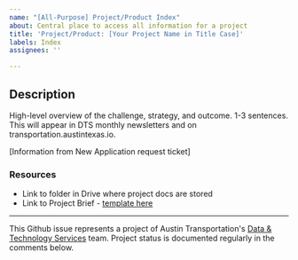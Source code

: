 ```yaml
---
name: "[All-Purpose] Project/Product Index"
about: Central place to access all information for a project
title: 'Project/Product: [Your Project Name in Title Case]'
labels: Index
assignees: ''

---
```


## Description
High-level overview of the challenge, strategy, and outcome. 1-3 sentences. This will appear in DTS monthly newsletters and on transportation.austintexas.io.  

<!-- Information below this line will not be pulled on to the website. DO NOT delete it. :) -->

[Information from New Application request ticket]

### Resources
- Link to folder in Drive where project docs are stored
- Link to Project Brief - [template here](https://docs.google.com/document/d/1omjuT_T9ZRO87yFJ_EQ3IFxWL8jAdoLCOTSknU7PGyE/edit#heading=h.h5hsw4rbm6wg)

<!-- Don't forget to add a new "Project:" or "Product:" label here: https://github.com/cityofaustin/atd-data-tech/labels. Use the hex code #86B1C6. -->

---
This Github issue represents a project of Austin Transportation's [Data & Technology Services](https://data.mobility.austin.gov/about/) team. Project status is documented regularly in the comments below.
